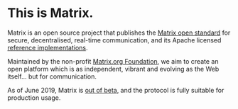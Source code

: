 # This is Matrix.

Matrix is an open source project that publishes the
[Matrix open standard](https://spec.matrix.org) for secure, decentralised, real-time communication, and its Apache licensed
[reference implementations](https://github.com/matrix-org).

Maintained by the non-profit [Matrix.org Foundation](/foundation/), we aim
to create an open platform which is as independent, vibrant and evolving as the Web itself... but for communication.

As of June 2019, Matrix is [out of beta](/blog/2019/06/11/introducing-matrix-1-0-and-the-matrix-org-foundation), and the protocol is fully suitable for production usage.